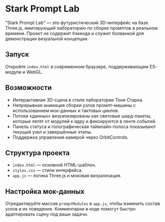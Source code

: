 # Stark Prompt Lab

"Stark Prompt Lab" — это футуристический 3D-интерфейс на базе Three.js, имитирующий лабораторию по сборке промптов в реальном времени. Проект не содержит бэкенда и служит болванкой для демонстрации визуальной концепции.

## Запуск

Откройте `index.html` в современном браузере, поддерживающем ES-модули и WebGL.

## Возможности

- Интерактивная 3D-сцена в стиле лаборатории Тони Старка.
- Непрерывная анимация сборки узлов промпт-машины с использованием мок-данных и тактовых циклов.
- Потоки «данных» визуализированы как световые шард-пакеты, которые летят от модулей к ядру и фиксируются в ленте событий.
- Панель статуса и голографическая таймлайн-полоса показывают текущий узел и завершённые этапы.
- Поддержка управления камерой через OrbitControls.

## Структура проекта

- `index.html` — основной HTML-шаблон.
- `styles.css` — стили интерфейса.
- `app.js` — логика Three.js и моковая визуализация.

## Настройка мок-данных

Отредактируйте массив `promptModules` в `app.js`, чтобы изменить состав узлов и их поведение. Комментарии в коде помогут быстро адаптировать сцену под ваши задачи.
